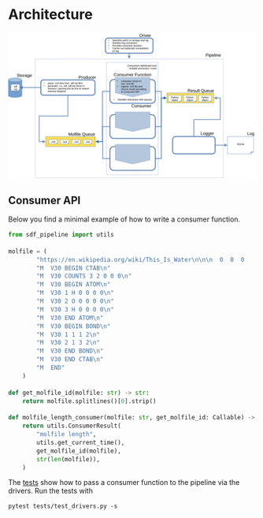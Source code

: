 # Architecture

![pipeline architecture](architecture.svg)


## Consumer API
Below you find a minimal example of how to write a consumer function.

```Python
from sdf_pipeline import utils

molfile = (
        "https://en.wikipedia.org/wiki/This_Is_Water\n\n\n  0  0  0     0  0            999 V3000\n"
        "M  V30 BEGIN CTAB\n"
        "M  V30 COUNTS 3 2 0 0 0\n"
        "M  V30 BEGIN ATOM\n"
        "M  V30 1 H 0 0 0 0\n"
        "M  V30 2 O 0 0 0 0\n"
        "M  V30 3 H 0 0 0 0\n"
        "M  V30 END ATOM\n"
        "M  V30 BEGIN BOND\n"
        "M  V30 1 1 1 2\n"
        "M  V30 2 1 3 2\n"
        "M  V30 END BOND\n"
        "M  V30 END CTAB\n"
        "M  END"
    )

def get_molfile_id(molfile: str) -> str:
    return molfile.splitlines()[0].strip()

def molfile_length_consumer(molfile: str, get_molfile_id: Callable) -> utils.ConsumerResult:
    return utils.ConsumerResult(
        "molfile length",
        utils.get_current_time(),
        get_molfile_id(molfile),
        str(len(molfile)),
    )
```

The [tests](tests/test_drivers.py) show how to pass a consumer function to the pipeline via the drivers.
Run the tests with

```Shell
pytest tests/test_drivers.py -s
```

